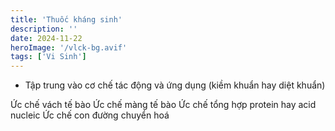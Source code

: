```yaml
---
title: 'Thuốc kháng sinh'
description: ''
date: 2024-11-22
heroImage: '/vlck-bg.avif'
tags: ['Vi Sinh']
---
```


* Tập trung vào cơ chế tác động và ứng dụng (kiềm khuẩn hay diệt khuẩn)

Ức chế vách tế bào
Ức chế màng tế bào
Ức chế tổng hợp protein hay acid nucleic
Ức chế con đường chuyển hoá
